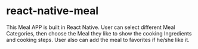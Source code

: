 # react-native-meal
This Meal APP is built in React Native.  User can select different Meal Categories, then choose the Meal they like to show the cooking Ingredients and cooking steps. User also can add the meal to favorites if he/she like it.
